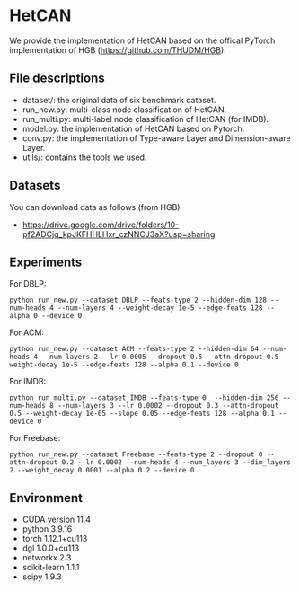 # HetCAN
We provide the implementation of HetCAN based on the offical PyTorch implementation of HGB (https://github.com/THUDM/HGB).

## File descriptions
- dataset/: the original data of six benchmark dataset.
- run_new.py: multi-class node classification of HetCAN.
- run_multi.py: multi-label node classification of HetCAN (for IMDB).
- model.py: the implementation of HetCAN based on Pytorch.
- conv.py: the implementation of Type-aware Layer and Dimension-aware Layer.
- utils/: contains the tools we used.

## Datasets
You can download data as follows (from HGB)
- https://drive.google.com/drive/folders/10-pf2ADCjq_kpJKFHHLHxr_czNNCJ3aX?usp=sharing 


## Experiments
For DBLP: 
```
python run_new.py --dataset DBLP --feats-type 2 --hidden-dim 128 --num-heads 4 --num-layers 4 --weight-decay 1e-5 --edge-feats 128 --alpha 0 --device 0
```
For ACM:
```
python run_new.py --dataset ACM --feats-type 2 --hidden-dim 64 --num-heads 4 --num-layers 2 --lr 0.0005 --dropout 0.5 --attn-dropout 0.5 --weight-decay 1e-5 --edge-feats 128 --alpha 0.1 --device 0
```
For IMDB:
```
python run_multi.py --dataset IMDB --feats-type 0  --hidden-dim 256 --num-heads 8 --num-layers 3 --lr 0.0002 --dropout 0.3 --attn-dropout 0.5 --weight-decay 1e-05 --slope 0.05 --edge-feats 128 --alpha 0.1 --device 0
```
For Freebase:
```
python run_new.py --dataset Freebase --feats-type 2 --dropout 0 --attn-dropout 0.2 --lr 0.0002 --num-heads 4 --num_layers 3 --dim_layers 2 --weight_decay 0.0001 --alpha 0.2 --device 0 
```

## Environment
* CUDA version 11.4
* python 3.9.16
* torch 1.12.1+cu113
* dgl 1.0.0+cu113
* networkx 2.3
* scikit-learn 1.1.1
* scipy 1.9.3